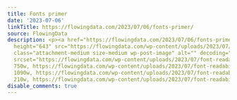 ```yaml
---
title: Fonts primer
date: '2023-07-06'
linkTitle: https://flowingdata.com/2023/07/06/fonts-primer/
source: FlowingData
description: <p><a href="https://flowingdata.com/2023/07/06/fonts-primer/"><img width="750"
  height="643" src="https://flowingdata.com/wp-content/uploads/2023/07/font-readability-750x643.png"
  class="attachment-medium size-medium wp-post-image" alt="" decoding="async" loading="lazy"
  srcset="https://flowingdata.com/wp-content/uploads/2023/07/font-readability-750x643.png
  750w, https://flowingdata.com/wp-content/uploads/2023/07/font-readability-1090x934.png
  1090w, https://flowingdata.com/wp-content/uploads/2023/07/font-readability-210x180.png
  210w, https://flowingdata.com/wp-content/uploads/2023/07/font-readabi ...
disable_comments: true
---
```

<p><a href="https://flowingdata.com/2023/07/06/fonts-primer/"><img width="750" height="643" src="https://flowingdata.com/wp-content/uploads/2023/07/font-readability-750x643.png" class="attachment-medium size-medium wp-post-image" alt="" decoding="async" loading="lazy" srcset="https://flowingdata.com/wp-content/uploads/2023/07/font-readability-750x643.png 750w, https://flowingdata.com/wp-content/uploads/2023/07/font-readability-1090x934.png 1090w, https://flowingdata.com/wp-content/uploads/2023/07/font-readability-210x180.png 210w, https://flowingdata.com/wp-content/uploads/2023/07/font-readabi ...